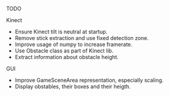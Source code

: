 TODO

Kinect

 - Ensure Kinect tilt is neutral at startup.
 - Remove stick extraction and use fixed detection zone.
 - Improve usage of numpy to increase framerate.
 - Use Obstacle class as part of Kinect lib.
 - Extract information about obstacle height.

GUI

 - Improve GameSceneArea representation, especially scaling.
 - Display obstables, their boxes and their heigth.

